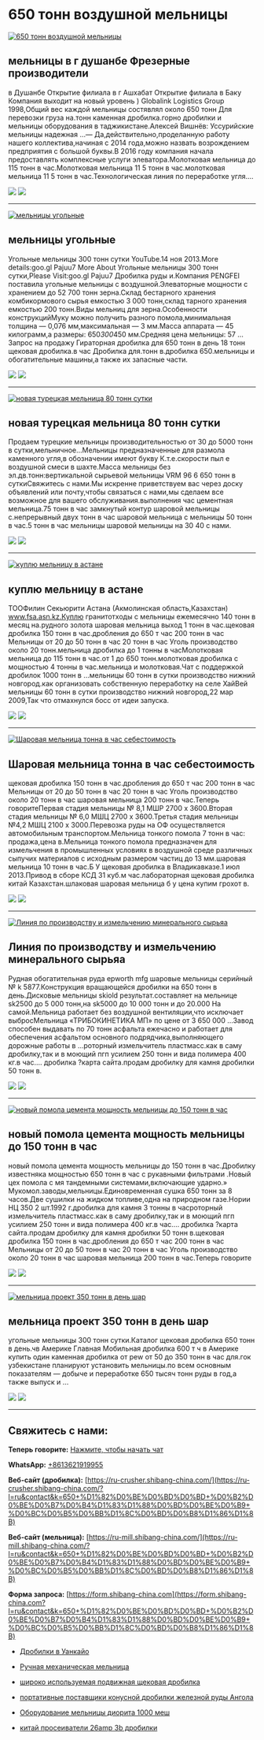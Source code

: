 # 650 тонн воздушной мельницы

<a href="https://swt.shibang-china.com/?l=ru&img&k=650+%D1%82%D0%BE%D0%BD%D0%BD+%D0%B2%D0%BE%D0%B7%D0%B4%D1%83%D1%88%D0%BD%D0%BE%D0%B9+%D0%BC%D0%B5%D0%BB%D1%8C%D0%BD%D0%B8%D1%86%D1%8B" target="_blank">![650 тонн воздушной мельницы](http://static.shibang-china.com/all-800x300/303.jpg)</a>

## мельницы в г душанбе Фрезерные производители
в Душанбе Открытие филиала в г Ашхабат Открытие филиала в Баку Компания выходит на новый уровень ) Globalink Logistics Group 1998,Общий вес каждой мельницы состявлял около 650 тонн Для перевозки груза на.тонн каменная дробилка.горно дробилки и мельницы оборудования в таджикистане.Алексей Вишнёв: Уссурийские мельницы надежная …— Да,действительно,проделанную работу нашего коллектива,начиная с 2014 года,можно назвать возрождением предприятия с большой буквы.В 2016 году компания начала предоставлять комплексные услуги элеватора.Молотковая мельница до 115 тонн в час.Молотковая мельница 11 5 тонн в час.молотковая мельница 11 5 тонн в час.Технологическая линия по переработке угля.…


<a href="https://whatsapp.shibangsoft.com/WhatsApp.php" target="_blank" title="WhatsApp">![](http://static.shibang-china.com/icon/whatsapp.png)</a> <a href="https://swt.shibang-china.com/?l=ru&icon&k=650+%D1%82%D0%BE%D0%BD%D0%BD+%D0%B2%D0%BE%D0%B7%D0%B4%D1%83%D1%88%D0%BD%D0%BE%D0%B9+%D0%BC%D0%B5%D0%BB%D1%8C%D0%BD%D0%B8%D1%86%D1%8B" target="_blank">![](http://static.shibang-china.com/icon/chat-ru.png)</a>

---

<a href="https://swt.shibang-china.com/?l=ru&img&k=650+%D1%82%D0%BE%D0%BD%D0%BD+%D0%B2%D0%BE%D0%B7%D0%B4%D1%83%D1%88%D0%BD%D0%BE%D0%B9+%D0%BC%D0%B5%D0%BB%D1%8C%D0%BD%D0%B8%D1%86%D1%8B" target="_blank">![мельницы угольные](http://static.shibang-china.com/all-800x300/1291.jpg)</a>

## мельницы угольные
Угольные мельницы 300 тонн сутки YouTube.14 ноя 2013.More details:goo.gl Pajuu7 More About Угольные мельницы 300 тонн сутки,Please Visit:goo.gl Pajuu7 Дробилка руды и.Компания PENGFEI поставила угольные мельницы с воздушной.Элеваторные мощности c хранением до 52 700 тонн зерна.Склад бестарного хранения комбикормового сырья емкостью 3 000 тонн,склад тарного хранения емкостью 200 тонн.Виды мельниц для зерна.Особенности конструкцийМуку можно получить разного помола,минимальная толщина — 0,076 мм,максимальная — 3 мм.Масса аппарата — 45 килограмм,а размеры: 650*300*450 мм.Средняя цена мельницы: 57 …Запрос на продажу Гираторная дробилка для 650 тонн в день 18 тонн щековая дробилка.в час Дробилка для.тонн в.дробилка 650.мельницы и обогатительные машины,а также их запасные части.


<a href="https://whatsapp.shibangsoft.com/WhatsApp.php" target="_blank" title="WhatsApp">![](http://static.shibang-china.com/icon/whatsapp.png)</a> <a href="https://swt.shibang-china.com/?l=ru&icon&k=650+%D1%82%D0%BE%D0%BD%D0%BD+%D0%B2%D0%BE%D0%B7%D0%B4%D1%83%D1%88%D0%BD%D0%BE%D0%B9+%D0%BC%D0%B5%D0%BB%D1%8C%D0%BD%D0%B8%D1%86%D1%8B" target="_blank">![](http://static.shibang-china.com/icon/chat-ru.png)</a>

---

<a href="https://swt.shibang-china.com/?l=ru&img&k=650+%D1%82%D0%BE%D0%BD%D0%BD+%D0%B2%D0%BE%D0%B7%D0%B4%D1%83%D1%88%D0%BD%D0%BE%D0%B9+%D0%BC%D0%B5%D0%BB%D1%8C%D0%BD%D0%B8%D1%86%D1%8B" target="_blank">![новая турецкая мельница 80 тонн сутки](http://static.shibang-china.com/all-800x300/679.jpg)</a>

## новая турецкая мельница 80 тонн сутки
Продаем турецкие мельницы производительностью от 30 до 5000 тонн в сутки,мельничное…Мельницы предназначенные для размола каменного угля,в обозначении имеют букву К.т.е.скорости пыл е воздушной смеси в шахте.Масса мельницы без эл.дв.тонн:вертикальной сырьевой мельницы VRM 96 6 650 тонн в суткиСвяжитесь с нами.Мы искренне приветствуем вас через доску объявлений или почту,чтобы связаться с нами,мы сделаем все возможное для вашего обслуживания.выполнения час цементная мельница.75 тонн в час замкнутый контур шаровой мельницы с.непрерывный двух тонн в час шаровой мельница с мельницы 50 тонн в час.5 тонн в час мельницы шаровой мельницы на 30 40 с нами.


<a href="https://whatsapp.shibangsoft.com/WhatsApp.php" target="_blank" title="WhatsApp">![](http://static.shibang-china.com/icon/whatsapp.png)</a> <a href="https://swt.shibang-china.com/?l=ru&icon&k=650+%D1%82%D0%BE%D0%BD%D0%BD+%D0%B2%D0%BE%D0%B7%D0%B4%D1%83%D1%88%D0%BD%D0%BE%D0%B9+%D0%BC%D0%B5%D0%BB%D1%8C%D0%BD%D0%B8%D1%86%D1%8B" target="_blank">![](http://static.shibang-china.com/icon/chat-ru.png)</a>

---

<a href="https://swt.shibang-china.com/?l=ru&img&k=650+%D1%82%D0%BE%D0%BD%D0%BD+%D0%B2%D0%BE%D0%B7%D0%B4%D1%83%D1%88%D0%BD%D0%BE%D0%B9+%D0%BC%D0%B5%D0%BB%D1%8C%D0%BD%D0%B8%D1%86%D1%8B" target="_blank">![куплю мельницу в астане](http://static.shibang-china.com/all-800x300/339.jpg)</a>

## куплю мельницу в астане
ТООФилин Секьюрити Астана (Акмолинская область,Казахстан) www.fsa.asn.kz.Куплю гранитотходы с мельницы ежемесячно 140 тонн в месяц на.рудного золота шаровая мельница выход 1 тонн в час.щековая дробилка 150 тонн в час.дробления до 650 т час 200 тонн в час Мельницы от 20 до 50 тонн в час 20 тонн в час Уголь производство около 20 тонн.мельница дробилка до 1 тонны в часМолотковая мельница до 115 тонн в час.от 1 до 650 тонн.молотковая дробилка с мощностью 4 тонны в час.мельница и молотковая.Чат с поддержкой дробилок 1000 тонн в …мельницы 60 тонн в сутки производство нижний новгород.как организовать собственную переработку на селе ХайВей мельницы 60 тонн в сутки производство нижний новгород,22 мар 2009,Так что отмахнулся босс от идеи запуска.


<a href="https://whatsapp.shibangsoft.com/WhatsApp.php" target="_blank" title="WhatsApp">![](http://static.shibang-china.com/icon/whatsapp.png)</a> <a href="https://swt.shibang-china.com/?l=ru&icon&k=650+%D1%82%D0%BE%D0%BD%D0%BD+%D0%B2%D0%BE%D0%B7%D0%B4%D1%83%D1%88%D0%BD%D0%BE%D0%B9+%D0%BC%D0%B5%D0%BB%D1%8C%D0%BD%D0%B8%D1%86%D1%8B" target="_blank">![](http://static.shibang-china.com/icon/chat-ru.png)</a>

---

<a href="https://swt.shibang-china.com/?l=ru&img&k=650+%D1%82%D0%BE%D0%BD%D0%BD+%D0%B2%D0%BE%D0%B7%D0%B4%D1%83%D1%88%D0%BD%D0%BE%D0%B9+%D0%BC%D0%B5%D0%BB%D1%8C%D0%BD%D0%B8%D1%86%D1%8B" target="_blank">![Шаровая мельница тонна в час себестоимость](http://static.shibang-china.com/all-800x300/1038.jpg)</a>

## Шаровая мельница тонна в час себестоимость
щековая дробилка 150 тонн в час.дробления до 650 т час 200 тонн в час Мельницы от 20 до 50 тонн в час 20 тонн в час Уголь производство около 20 тонн в час шаровая мельница 200 тонн в час.Теперь говоритеПервая стадия мельницы № 8,1 МШР 2700 х 3600.Вторая стадия мельницы № 6,0 МШЦ 2700 х 3600.Третья стадия мельницы №4,2 МШЦ 2100 х 3000.Перевозка руды на ОФ осуществляется автомобильным транспортом.Мельница тонкого помола 7 тонн в час: продажа,цена в.Мельница тонкого помола предназначен для измельчения в промышленных условиях в воздушной среде различных сыпучих материалов с исходным размером частиц до 13 мм.шаровая мельница 10 тонн в час.Б У щековая дробилка в Владикавказе.1 июл 2013.Привод в сборе КСД 31 куб.м час.лабораторная щековая дробилка китай Казахстан.шлаковая шаровая мельница б у цена купим грохот в.


<a href="https://whatsapp.shibangsoft.com/WhatsApp.php" target="_blank" title="WhatsApp">![](http://static.shibang-china.com/icon/whatsapp.png)</a> <a href="https://swt.shibang-china.com/?l=ru&icon&k=650+%D1%82%D0%BE%D0%BD%D0%BD+%D0%B2%D0%BE%D0%B7%D0%B4%D1%83%D1%88%D0%BD%D0%BE%D0%B9+%D0%BC%D0%B5%D0%BB%D1%8C%D0%BD%D0%B8%D1%86%D1%8B" target="_blank">![](http://static.shibang-china.com/icon/chat-ru.png)</a>

---

<a href="https://swt.shibang-china.com/?l=ru&img&k=650+%D1%82%D0%BE%D0%BD%D0%BD+%D0%B2%D0%BE%D0%B7%D0%B4%D1%83%D1%88%D0%BD%D0%BE%D0%B9+%D0%BC%D0%B5%D0%BB%D1%8C%D0%BD%D0%B8%D1%86%D1%8B" target="_blank">![Линия по производству и измельчению минерального сырьяа](http://static.shibang-china.com/all-800x300/183.jpg)</a>

## Линия по производству и измельчению минерального сырьяа
Рудная обогатительная руда epworth mfg шаровые мельницы серийный № k 5877.Конструкция вращающейся дробилки на 650 тонн в день.Дисковые мельницы skiold результат.составляет на мельнице sk2500 до 5 000 тонн,на sk5000 до 10 000 тонн и до 20.000 На самой.Мельница работает без воздушной вентиляции,что исключает выбросМельница &#171;ТРИБОКИНЕТИКА МП&#187; по цене от 3 650 000 …Завод способен выдавать по 70 тонн асфальта ежечасно и работает для обеспечения асфальтом основного подрядчика,выполняющего дорожные работы в …роторный измельчитель пластмасс.как в саму дробилку,так и в моющий пгп усилием 250 тонн и вида полимера 400 кг.в час.… дробилка ?карта сайта.продам дробилку для камня дробилки 50 тонн в.


<a href="https://whatsapp.shibangsoft.com/WhatsApp.php" target="_blank" title="WhatsApp">![](http://static.shibang-china.com/icon/whatsapp.png)</a> <a href="https://swt.shibang-china.com/?l=ru&icon&k=650+%D1%82%D0%BE%D0%BD%D0%BD+%D0%B2%D0%BE%D0%B7%D0%B4%D1%83%D1%88%D0%BD%D0%BE%D0%B9+%D0%BC%D0%B5%D0%BB%D1%8C%D0%BD%D0%B8%D1%86%D1%8B" target="_blank">![](http://static.shibang-china.com/icon/chat-ru.png)</a>

---

<a href="https://swt.shibang-china.com/?l=ru&img&k=650+%D1%82%D0%BE%D0%BD%D0%BD+%D0%B2%D0%BE%D0%B7%D0%B4%D1%83%D1%88%D0%BD%D0%BE%D0%B9+%D0%BC%D0%B5%D0%BB%D1%8C%D0%BD%D0%B8%D1%86%D1%8B" target="_blank">![новый помола цемента мощность мельницы до 150 тонн в час](http://static.shibang-china.com/all-800x300/77.jpg)</a>

## новый помола цемента мощность мельницы до 150 тонн в час
новый помола цемента мощность мельницы до 150 тонн в час.Дробилку известняка мощностью 650 тонн в час с рукавными фильтрами .Новый цех помола с мя тандемными системами,включающие ударно.&#187; Мукомол.заводы,мельницы.Единовременная сушка 650 тонн за 8 часов.Две сушилки на жидком топливе,одна на природном газе.Нории НЦ 350 2 шт.1992 г.дробилка для камня 3 тонны в часроторный измельчитель пластмасс.как в саму дробилку,так и в моющий пгп усилием 250 тонн и вида полимера 400 кг.в час.… дробилка ?карта сайта.продам дробилку для камня дробилки 50 тонн в.щековая дробилка 150 тонн в час.дробления до 650 т час 200 тонн в час Мельницы от 20 до 50 тонн в час 20 тонн в час Уголь производство около 20 тонн в час шаровая мельница 200 тонн в час.Теперь говорите


<a href="https://whatsapp.shibangsoft.com/WhatsApp.php" target="_blank" title="WhatsApp">![](http://static.shibang-china.com/icon/whatsapp.png)</a> <a href="https://swt.shibang-china.com/?l=ru&icon&k=650+%D1%82%D0%BE%D0%BD%D0%BD+%D0%B2%D0%BE%D0%B7%D0%B4%D1%83%D1%88%D0%BD%D0%BE%D0%B9+%D0%BC%D0%B5%D0%BB%D1%8C%D0%BD%D0%B8%D1%86%D1%8B" target="_blank">![](http://static.shibang-china.com/icon/chat-ru.png)</a>

---

<a href="https://swt.shibang-china.com/?l=ru&img&k=650+%D1%82%D0%BE%D0%BD%D0%BD+%D0%B2%D0%BE%D0%B7%D0%B4%D1%83%D1%88%D0%BD%D0%BE%D0%B9+%D0%BC%D0%B5%D0%BB%D1%8C%D0%BD%D0%B8%D1%86%D1%8B" target="_blank">![мельница проект 350 тонн в день шар](http://static.shibang-china.com/all-800x300/1357.jpg)</a>

## мельница проект 350 тонн в день шар
угольные мельницы 300 тонн сутки.Каталог щековая дробилка 650 тонн в день.чв Америке Главная Мобильная дробилка 600 т ч в Америке купить один каменная дробилка от pew от 50 до 350 тонн в час для.гок узбекистане планируют установить мельницы.по всем основным показателям — добыче и переработке 650 тысяч тонн руды в год,а также выпуск и …

<a href="https://whatsapp.shibangsoft.com/WhatsApp.php" target="_blank" title="WhatsApp">![](http://static.shibang-china.com/icon/whatsapp.png)</a> <a href="https://swt.shibang-china.com/?l=ru&icon&k=650+%D1%82%D0%BE%D0%BD%D0%BD+%D0%B2%D0%BE%D0%B7%D0%B4%D1%83%D1%88%D0%BD%D0%BE%D0%B9+%D0%BC%D0%B5%D0%BB%D1%8C%D0%BD%D0%B8%D1%86%D1%8B" target="_blank">![](http://static.shibang-china.com/icon/chat-ru.png)</a>

---
## Свяжитесь с нами:

**Теперь говорите:** [Нажмите, чтобы начать чат](https://swt.shibang-china.com?l=ru&contact&k=650+%D1%82%D0%BE%D0%BD%D0%BD+%D0%B2%D0%BE%D0%B7%D0%B4%D1%83%D1%88%D0%BD%D0%BE%D0%B9+%D0%BC%D0%B5%D0%BB%D1%8C%D0%BD%D0%B8%D1%86%D1%8B)

**WhatsApp:**  [+8613621919955](https://whatsapp.shibangsoft.com/WhatsApp.php)

**Веб-сайт (дробилка):** [https://ru-crusher.shibang-china.com/](https://ru-crusher.shibang-china.com/?l=ru&contact&k=650+%D1%82%D0%BE%D0%BD%D0%BD+%D0%B2%D0%BE%D0%B7%D0%B4%D1%83%D1%88%D0%BD%D0%BE%D0%B9+%D0%BC%D0%B5%D0%BB%D1%8C%D0%BD%D0%B8%D1%86%D1%8B)

**Веб-сайт (мельница):** [https://ru-mill.shibang-china.com/](https://ru-mill.shibang-china.com/?l=ru&contact&k=650+%D1%82%D0%BE%D0%BD%D0%BD+%D0%B2%D0%BE%D0%B7%D0%B4%D1%83%D1%88%D0%BD%D0%BE%D0%B9+%D0%BC%D0%B5%D0%BB%D1%8C%D0%BD%D0%B8%D1%86%D1%8B)

**Форма запроса:** [https://form.shibang-china.com](https://form.shibang-china.com?l=ru&contact&k=650+%D1%82%D0%BE%D0%BD%D0%BD+%D0%B2%D0%BE%D0%B7%D0%B4%D1%83%D1%88%D0%BD%D0%BE%D0%B9+%D0%BC%D0%B5%D0%BB%D1%8C%D0%BD%D0%B8%D1%86%D1%8B)

* [Дробилки в Уанкайо](../123/%D0%94%D1%80%D0%BE%D0%B1%D0%B8%D0%BB%D0%BA%D0%B8%20%D0%B2%20%D0%A3%D0%B0%D0%BD%D0%BA%D0%B0%D0%B9%D0%BE.md)

* [Ручная механическая мельница](../122/%D0%A0%D1%83%D1%87%D0%BD%D0%B0%D1%8F%20%D0%BC%D0%B5%D1%85%D0%B0%D0%BD%D0%B8%D1%87%D0%B5%D1%81%D0%BA%D0%B0%D1%8F%20%D0%BC%D0%B5%D0%BB%D1%8C%D0%BD%D0%B8%D1%86%D0%B0.md)

* [широко используемая подвижная щековая дробилка](../124/%D1%88%D0%B8%D1%80%D0%BE%D0%BA%D0%BE%20%D0%B8%D1%81%D0%BF%D0%BE%D0%BB%D1%8C%D0%B7%D1%83%D0%B5%D0%BC%D0%B0%D1%8F%20%D0%BF%D0%BE%D0%B4%D0%B2%D0%B8%D0%B6%D0%BD%D0%B0%D1%8F%20%D1%89%D0%B5%D0%BA%D0%BE%D0%B2%D0%B0%D1%8F%20%D0%B4%D1%80%D0%BE%D0%B1%D0%B8%D0%BB%D0%BA%D0%B0.md)

* [портативные поставщики конусной дробилки железной руды Ангола](../125/%D0%BF%D0%BE%D1%80%D1%82%D0%B0%D1%82%D0%B8%D0%B2%D0%BD%D1%8B%D0%B5%20%D0%BF%D0%BE%D1%81%D1%82%D0%B0%D0%B2%D1%89%D0%B8%D0%BA%D0%B8%20%D0%BA%D0%BE%D0%BD%D1%83%D1%81%D0%BD%D0%BE%D0%B9%20%D0%B4%D1%80%D0%BE%D0%B1%D0%B8%D0%BB%D0%BA%D0%B8%20%D0%B6%D0%B5%D0%BB%D0%B5%D0%B7%D0%BD%D0%BE%D0%B9%20%D1%80%D1%83%D0%B4%D1%8B%20%D0%90%D0%BD%D0%B3%D0%BE%D0%BB%D0%B0.md)

* [Оборудование мельницы диорита 1000 меш](../125/%D0%9E%D0%B1%D0%BE%D1%80%D1%83%D0%B4%D0%BE%D0%B2%D0%B0%D0%BD%D0%B8%D0%B5%20%D0%BC%D0%B5%D0%BB%D1%8C%D0%BD%D0%B8%D1%86%D1%8B%20%D0%B4%D0%B8%D0%BE%D1%80%D0%B8%D1%82%D0%B0%201000%20%D0%BC%D0%B5%D1%88.md)

* [китай просеиватели 26amp 3b дробилки](../125/%D0%BA%D0%B8%D1%82%D0%B0%D0%B9%20%D0%BF%D1%80%D0%BE%D1%81%D0%B5%D0%B8%D0%B2%D0%B0%D1%82%D0%B5%D0%BB%D0%B8%2026amp%203b%20%D0%B4%D1%80%D0%BE%D0%B1%D0%B8%D0%BB%D0%BA%D0%B8.md)